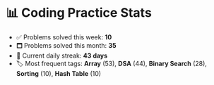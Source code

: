 # 📊 Coding Practice Stats

- ✅ Problems solved this week: **10**
- 🗖️ Problems solved this month: **35**
- 📌 Current daily streak: **43 days**
- 🏷️ Most frequent tags: **Array** (53), **DSA** (44), **Binary Search** (28), **Sorting** (10), **Hash Table** (10)

